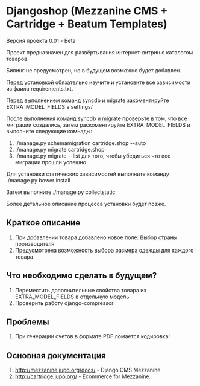 # Djangoshop (Mezzanine CMS + Cartridge + Beatum Templates)

Версия проекта 0.01 - Beta 

Проект предназначен для развёртывания интернет-витрин с каталогом товаров.

Билинг не предусмотрен, но в будущем возможно будет добавлен.

Перед установкой обязательно изучите и установите все зависимости из фаила requirements.txt.

Перед выполнением команд syncdb и migrate закоментируйте EXTRA_MODEL_FIELDS в settings/

После выполнения команд syncdb и migrate проверьте в том, что все миграции создались, затем раскоментируйте EXTRA_MODEL_FIELDS и выполните следующие комнады:
1. ./manage.py schemamigration cartridge.shop --auto
2. ./manage.py migrate cartridge.shop
3. ./manage.py migrate --list для того, чтобы убедиться что все миграции прошли успешно

Для установки статических зависимостей выполните команду ./manage.py bower install

Затем выполните ./manage.py collectstatic

Более детальное описание процесса установки будет позже.

## Краткое описание

1. При добавлении товара добавлено новое поле: Выбор страны производителя
2. Предусмотрена возможность выбора размера одежды для каждого товара

## Что необходимо сделать в будущем?

1. Переместить дополнительные свойства товара из EXTRA_MODEL_FIELDS в отдельную модель
2. Проверить работу django-compressor

## Проблемы
1. При генерации счетов в формате PDF ломается кодировка!


## Основная документация
1. http://mezzanine.jupo.org/docs/ - Django CMS Mezzanine
2. http://cartridge.jupo.org/ - Ecommerce for Mezzanine.

